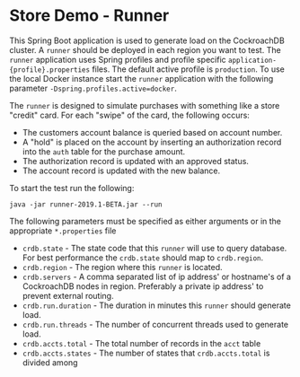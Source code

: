 # Store Demo - Runner
This Spring Boot application is used to generate load on the CockroachDB cluster.  A `runner` should be deployed in each region you want to test.  The `runner` application uses Spring profiles and profile specific `application-{profile}.properties` files.  The default active profile is `production`.  To use the local Docker instance start the `runner` application with the following parameter `-Dspring.profiles.active=docker`.

The `runner` is designed to simulate purchases with something like a store "credit" card.  For each "swipe" of the card, the following occurs:
* The customers account balance is queried based on account number.
* A "hold" is placed on the account by inserting an authorization record into the `auth` table for the purchase amount.
* The authorization record is updated with an approved status.
* The account record is updated with the new balance.

To start the test run the following:
```
java -jar runner-2019.1-BETA.jar --run
```

The following parameters must be specified as either arguments or in the appropriate `*.properties` file

* `crdb.state` - The state code that this `runner` will use to query database.  For best performance the `crdb.state` should map to `crdb.region`.
* `crdb.region` - The region where this `runner` is located.
* `crdb.servers` - A comma separated list of ip address' or hostname's of a CockroachDB nodes in region. Preferably a private ip address' to prevent external routing.
* `crdb.run.duration` - The duration in minutes this `runner` should generate load.
* `crdb.run.threads` - The number of concurrent threads used to generate load.
* `crdb.accts.total` - The total number of records in the `acct` table
* `crdb.accts.states` - The number of states that `crdb.accts.total` is divided among


